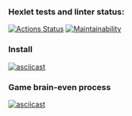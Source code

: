 ### Hexlet tests and linter status:
[![Actions Status](https://github.com/qffo/python-project-49/actions/workflows/hexlet-check.yml/badge.svg)](https://github.com/qffo/python-project-49/actions)
[![Maintainability](https://api.codeclimate.com/v1/badges/9ce19e7fca0f7255c50b/maintainability)](https://codeclimate.com/github/qffo/python-project-49/maintainability)

<h3>Install</h3>

[![asciicast](https://asciinema.org/a/6Ymvfib9989zidq00eRQ8kchl.svg)](https://asciinema.org/a/6Ymvfib9989zidq00eRQ8kchl)

<h3>Game brain-even process</h3>

[![asciicast](https://asciinema.org/a/YsdSsOEuFvBPWt6J5Xt676l2B.svg)](https://asciinema.org/a/YsdSsOEuFvBPWt6J5Xt676l2B)